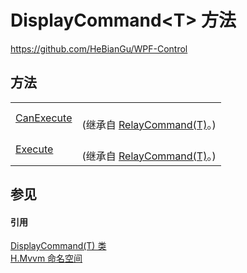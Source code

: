 # DisplayCommand&lt;T&gt; 方法
https://github.com/HeBianGu/WPF-Control



## 方法
<table>
<tr>
<td><a href="6b93d207-d63a-d9de-5b5c-e05ba1e070bf">CanExecute</a></td>
<td><br />(继承自 <a href="c7c79648-f846-7092-0851-6fca12014d4f">RelayCommand(T)</a>。)</td></tr>
<tr>
<td><a href="41577f21-3dfb-c4ee-f841-407bc45b0db8">Execute</a></td>
<td><br />(继承自 <a href="c7c79648-f846-7092-0851-6fca12014d4f">RelayCommand(T)</a>。)</td></tr>
</table>

## 参见


#### 引用
<a href="a43b7299-3356-6413-8db4-2dd58968e2e9">DisplayCommand(T) 类</a>  
<a href="2171cdff-f9c4-6682-6b3e-a29f9cee4c25">H.Mvvm 命名空间</a>  
